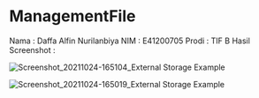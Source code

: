 # ManagementFile
Nama : Daffa Alfin Nurilanbiya
NIM : E41200705
Prodi : TIF B
Hasil Screenshot :

![Screenshot_20211024-165104_External Storage Example](https://user-images.githubusercontent.com/75287752/138589771-3c25eb1d-f3cf-4cf7-bf7e-ee6e76a04547.jpg)

![Screenshot_20211024-165019_External Storage Example](https://user-images.githubusercontent.com/75287752/138589773-6e86beaf-df58-4199-91e5-19e03474996f.jpg)
